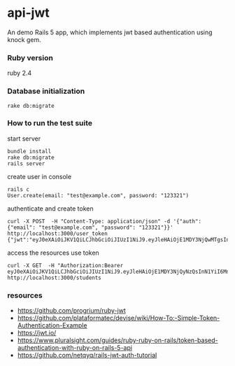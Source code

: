 # api-jwt
An demo Rails 5 app, which implements jwt based authentication using knock gem.

### Ruby version
ruby 2.4

### Database initialization
`rake db:migrate`

### How to run the test suite
start server

```
bundle install
rake db:migrate
rails server
```

create user in console

```
rails c
User.create(email: "test@example.com", password: "123321")

```

authenticate and create token

```
curl -X POST  -H "Content-Type: application/json" -d '{"auth": {"email": "test@example.com", "password": "123321"}}' http://localhost:3000/user_token
{"jwt":"eyJ0eXAiOiJKV1QiLCJhbGciOiJIUzI1NiJ9.eyJleHAiOjE1MDY3NjQwMTgsInN1YiI6Mn0.09ASd5bHaeko6Ey4PAym0AIOVqlCkDieIg6ZFpwIuWw"}

```

access the resources use token

```
curl -X GET  -H "Authorization:Bearer eyJ0eXAiOiJKV1QiLCJhbGciOiJIUzI1NiJ9.eyJleHAiOjE1MDY3NjQyNzQsInN1YiI6Mn0.kpWEUwYhKdX4rsXMQ82sKcBdVpSALnoBV646ow9CzGA" http://localhost:3000/students

```

### resources

- https://github.com/progrium/ruby-jwt
- https://github.com/plataformatec/devise/wiki/How-To:-Simple-Token-Authentication-Example
- https://jwt.io/
- https://www.pluralsight.com/guides/ruby-ruby-on-rails/token-based-authentication-with-ruby-on-rails-5-api
- https://github.com/netqyq/rails-jwt-auth-tutorial
